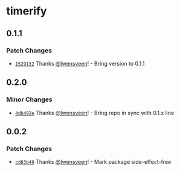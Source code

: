 # timerify

## 0.1.1

### Patch Changes

- [`1529132`](https://github.com/lwensveen/timerify/commit/152913204164b2e67908bbe206f1b7bb07db9b32) Thanks [@lwensveen](https://github.com/lwensveen)! - Bring version to 0.1.1

## 0.2.0

### Minor Changes

- [`4db482e`](https://github.com/lwensveen/timerify/commit/4db482e1500fc580d3d744f332e9770577b2d276) Thanks [@lwensveen](https://github.com/lwensveen)! - Bring repo in sync with 0.1.x line

## 0.0.2

### Patch Changes

- [`cd83b49`](https://github.com/lwensveen/timerify/commit/cd83b490d4e92ed3257cf1739a71c49a99ffe7d2) Thanks [@lwensveen](https://github.com/lwensveen)! - Mark package side-effect-free
